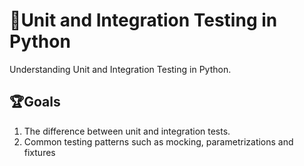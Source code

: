 # 🚀Unit and Integration Testing in Python
Understanding Unit and Integration Testing in Python. 

## 🏆Goals
1. The difference between unit and integration tests.
2. Common testing patterns such as mocking, parametrizations and fixtures
